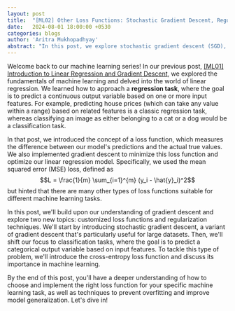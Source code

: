 ```yaml
---
layout: post
title:  "[ML02] Other Loss Functions: Stochastic Gradient Descent, Regularization"
date:   2024-08-01 18:00:00 +0530
categories: blogs
author: 'Aritra Mukhopadhyay'
abstract: "In this post, we explore stochastic gradient descent (SGD), an efficient optimization method for large datasets, and introduce cross-entropy loss for classification tasks. We also cover regularization to prevent overfitting and improve model generalization. These techniques build on our previous work with linear regression, helping you choose the right loss function and optimization strategy for different machine learning tasks."
---
```


<script src="https://www.desmos.com/api/v1.9/calculator.js?apiKey=dcb31709b452b1cf9dc26972add0fda6"></script>

Welcome back to our machine learning series! In our previous post, [[ML01] Introduction to Linear Regression and Gradient Descent]({{site.baseurl}}/blogs/2024/03/24/linear-regression-and-gradient-descent.html), we explored the fundamentals of machine learning and delved into the world of linear regression. We learned how to approach a **regression task**, where the goal is to predict a continuous output variable based on one or more input features. For example, predicting house prices (which can take any value within a range) based on related features is a classic regression task, whereas classifying an image as either belonging to a cat or a dog would be a classification task.

In that post, we introduced the concept of a loss function, which measures the difference between our model's predictions and the actual true values. We also implemented gradient descent to minimize this loss function and optimize our linear regression model. Specifically, we used the mean squared error (MSE) loss, defined as $$L = \frac{1}{m} \sum_{i=1}^{m} (y_i - \hat{y}_i)^2$$ but hinted that there are many other types of loss functions suitable for different machine learning tasks.

In this post, we'll build upon our understanding of gradient descent and explore two new topics: customized loss functions and regularization techniques. We'll start by introducing stochastic gradient descent, a variant of gradient descent that's particularly useful for large datasets. Then, we'll shift our focus to classification tasks, where the goal is to predict a categorical output variable based on input features. To tackle this type of problem, we'll introduce the cross-entropy loss function and discuss its importance in machine learning.

By the end of this post, you'll have a deeper understanding of how to choose and implement the right loss function for your specific machine learning task, as well as techniques to prevent overfitting and improve model generalization. Let's dive in!





<div id="calculator" style="width: 100%; height: 400px;"></div>

<script>
    var elt = document.getElementById('calculator');
    var calculator = Desmos.GraphingCalculator(
        elt,
        options={
            keypad: false,
            settingsMenu: false,
            showResetButtonOnGraphpaper: false,
            expressionsTopbar: false,
        },
    );

    calculator.setMathBounds({ left: -5, right: 5, bottom: -0.1, top: 1.1})

    calculator.setExpressions([
        {latex:'\\frac{1}{1 + e^{-(ax+c)}}', color:Desmos.Colors.PURPLE},
        {type: 'text', text: 'tweak the sliders $a$ and $c$ below to see how the above sigmoid function changes'},
        {latex:'a=2', sliderBounds: {min: -5, max: 5}},
        {latex:'c=0', sliderBounds: {min: -10, max: 10}},
    ]);
</script>

